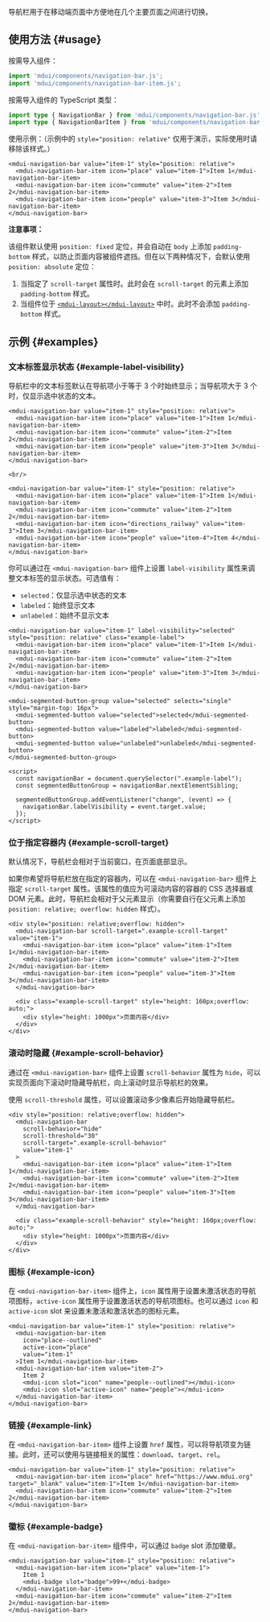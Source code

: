 导航栏用于在移动端页面中方便地在几个主要页面之间进行切换。

## 使用方法 {#usage}

按需导入组件：

```js
import 'mdui/components/navigation-bar.js';
import 'mdui/components/navigation-bar-item.js';
```

按需导入组件的 TypeScript 类型：

```ts
import type { NavigationBar } from 'mdui/components/navigation-bar.js';
import type { NavigationBarItem } from 'mdui/components/navigation-bar-item.js';
```

使用示例：（示例中的 `style="position: relative"` 仅用于演示，实际使用时请移除该样式。）

```html,example,playgroundId=308
<mdui-navigation-bar value="item-1" style="position: relative">
  <mdui-navigation-bar-item icon="place" value="item-1">Item 1</mdui-navigation-bar-item>
  <mdui-navigation-bar-item icon="commute" value="item-2">Item 2</mdui-navigation-bar-item>
  <mdui-navigation-bar-item icon="people" value="item-3">Item 3</mdui-navigation-bar-item>
</mdui-navigation-bar>
```

**注意事项：**

该组件默认使用 `position: fixed` 定位，并会自动在 `body` 上添加 `padding-bottom` 样式，以防止页面内容被组件遮挡。但在以下两种情况下，会默认使用 `position: absolute` 定位：

1. 当指定了 `scroll-target` 属性时。此时会在 `scroll-target` 的元素上添加 `padding-bottom` 样式。
2. 当组件位于 [`<mdui-layout></mdui-layout>`](/zh-cn/docs/2/components/layout) 中时。此时不会添加 `padding-bottom` 样式。

## 示例 {#examples}

### 文本标签显示状态 {#example-label-visibility}

导航栏中的文本标签默认在导航项小于等于 3 个时始终显示；当导航项大于 3 个时，仅显示选中状态的文本。

```html,example,expandable,playgroundId=309
<mdui-navigation-bar value="item-1" style="position: relative">
  <mdui-navigation-bar-item icon="place" value="item-1">Item 1</mdui-navigation-bar-item>
  <mdui-navigation-bar-item icon="commute" value="item-2">Item 2</mdui-navigation-bar-item>
  <mdui-navigation-bar-item icon="people" value="item-3">Item 3</mdui-navigation-bar-item>
</mdui-navigation-bar>

<br/>

<mdui-navigation-bar value="item-1" style="position: relative">
  <mdui-navigation-bar-item icon="place" value="item-1">Item 1</mdui-navigation-bar-item>
  <mdui-navigation-bar-item icon="commute" value="item-2">Item 2</mdui-navigation-bar-item>
  <mdui-navigation-bar-item icon="directions_railway" value="item-3">Item 3</mdui-navigation-bar-item>
  <mdui-navigation-bar-item icon="people" value="item-4">Item 4</mdui-navigation-bar-item>
</mdui-navigation-bar>
```

你可以通过在 `<mdui-navigation-bar>` 组件上设置 `label-visibility` 属性来调整文本标签的显示状态。可选值有：

* `selected`：仅显示选中状态的文本
* `labeled`：始终显示文本
* `unlabeled`：始终不显示文本

```html,example,expandable,playgroundId=310
<mdui-navigation-bar value="item-1" label-visibility="selected" style="position: relative" class="example-label">
  <mdui-navigation-bar-item icon="place" value="item-1">Item 1</mdui-navigation-bar-item>
  <mdui-navigation-bar-item icon="commute" value="item-2">Item 2</mdui-navigation-bar-item>
  <mdui-navigation-bar-item icon="people" value="item-3">Item 3</mdui-navigation-bar-item>
</mdui-navigation-bar>

<mdui-segmented-button-group value="selected" selects="single" style="margin-top: 16px">
  <mdui-segmented-button value="selected">selected</mdui-segmented-button>
  <mdui-segmented-button value="labeled">labeled</mdui-segmented-button>
  <mdui-segmented-button value="unlabeled">unlabeled</mdui-segmented-button>
</mdui-segmented-button-group>

<script>
  const navigationBar = document.querySelector(".example-label");
  const segmentedButtonGroup = navigationBar.nextElementSibling;

  segmentedButtonGroup.addEventListener("change", (event) => {
    navigationBar.labelVisibility = event.target.value;
  });
</script>
```

### 位于指定容器内 {#example-scroll-target}

默认情况下，导航栏会相对于当前窗口，在页面底部显示。

如果你希望将导航栏放在指定的容器内，可以在 `<mdui-navigation-bar>` 组件上指定 `scroll-target` 属性。该属性的值应为可滚动内容的容器的 CSS 选择器或 DOM 元素。此时，导航栏会相对于父元素显示（你需要自行在父元素上添加 `position: relative; overflow: hidden` 样式）。

```html,example,expandable,playgroundId=311
<div style="position: relative;overflow: hidden">
  <mdui-navigation-bar scroll-target=".example-scroll-target" value="item-1">
    <mdui-navigation-bar-item icon="place" value="item-1">Item 1</mdui-navigation-bar-item>
    <mdui-navigation-bar-item icon="commute" value="item-2">Item 2</mdui-navigation-bar-item>
    <mdui-navigation-bar-item icon="people" value="item-3">Item 3</mdui-navigation-bar-item>
  </mdui-navigation-bar>

  <div class="example-scroll-target" style="height: 160px;overflow: auto;">
    <div style="height: 1000px">页面内容</div>
  </div>
</div>
```

### 滚动时隐藏 {#example-scroll-behavior}

通过在 `<mdui-navigation-bar>` 组件上设置 `scroll-behavior` 属性为 `hide`，可以实现页面向下滚动时隐藏导航栏，向上滚动时显示导航栏的效果。

使用 `scroll-threshold` 属性，可以设置滚动多少像素后开始隐藏导航栏。

```html,example,expandable,playgroundId=312
<div style="position: relative;overflow: hidden">
  <mdui-navigation-bar
    scroll-behavior="hide"
    scroll-threshold="30"
    scroll-target=".example-scroll-behavior"
    value="item-1"
  >
    <mdui-navigation-bar-item icon="place" value="item-1">Item 1</mdui-navigation-bar-item>
    <mdui-navigation-bar-item icon="commute" value="item-2">Item 2</mdui-navigation-bar-item>
    <mdui-navigation-bar-item icon="people" value="item-3">Item 3</mdui-navigation-bar-item>
  </mdui-navigation-bar>

  <div class="example-scroll-behavior" style="height: 160px;overflow: auto;">
    <div style="height: 1000px">页面内容</div>
  </div>
</div>
```

### 图标 {#example-icon}

在 `<mdui-navigation-bar-item>` 组件上，`icon` 属性用于设置未激活状态的导航项图标，`active-icon` 属性用于设置激活状态的导航项图标。也可以通过 `icon` 和 `active-icon` slot 来设置未激活和激活状态的图标元素。

```html,example,expandable,playgroundId=313
<mdui-navigation-bar value="item-1" style="position: relative">
  <mdui-navigation-bar-item
    icon="place--outlined"
    active-icon="place"
    value="item-1"
  >Item 1</mdui-navigation-bar-item>
  <mdui-navigation-bar-item value="item-2">
    Item 2
    <mdui-icon slot="icon" name="people--outlined"></mdui-icon>
    <mdui-icon slot="active-icon" name="people"></mdui-icon>
  </mdui-navigation-bar-item>
</mdui-navigation-bar>
```

### 链接 {#example-link}

在 `<mdui-navigation-bar-item>` 组件上设置 `href` 属性，可以将导航项变为链接。此时，还可以使用与链接相关的属性：`download`、`target`、`rel`。

```html,example,expandable,playgroundId=314
<mdui-navigation-bar value="item-1" style="position: relative">
  <mdui-navigation-bar-item icon="place" href="https://www.mdui.org" target="_blank" value="item-1">Item 1</mdui-navigation-bar-item>
  <mdui-navigation-bar-item icon="commute" value="item-2">Item 2</mdui-navigation-bar-item>
</mdui-navigation-bar>
```

### 徽标 {#example-badge}

在 `<mdui-navigation-bar-item>` 组件中，可以通过 `badge` slot 添加徽章。

```html,example,expandable,playgroundId=315
<mdui-navigation-bar value="item-1" style="position: relative">
  <mdui-navigation-bar-item icon="place" value="item-1">
    Item 1
    <mdui-badge slot="badge">99+</mdui-badge>
  </mdui-navigation-bar-item>
  <mdui-navigation-bar-item icon="commute" value="item-2">Item 2</mdui-navigation-bar-item>
</mdui-navigation-bar>
```
